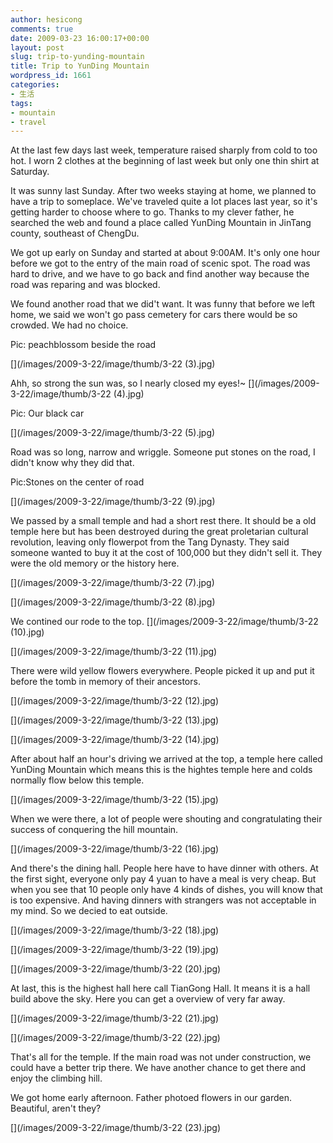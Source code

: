 ```yaml
---
author: hesicong
comments: true
date: 2009-03-23 16:00:17+00:00
layout: post
slug: trip-to-yunding-mountain
title: Trip to YunDing Mountain
wordpress_id: 1661
categories:
- 生活
tags:
- mountain
- travel
---
```


At the last few days last week, temperature raised sharply from cold to too hot. I worn 2 clothes at the beginning of last week but only one thin shirt at Saturday.

It was sunny last Sunday. After two weeks staying at home, we planned to have a trip to someplace. We've traveled quite a lot places last year, so it's getting harder to choose where to go. Thanks to my clever father, he searched the web and found a place called YunDing Mountain in JinTang county, southeast of ChengDu.

We got up early on Sunday and started at about 9:00AM. It's only one hour before we got to the entry of the main road of scenic spot. The road was hard to drive, and we have to go back and find another way because the road was reparing and was blocked.

We found another road that we did't want. It was funny that before we left home, we said we won't go pass cemetery for cars there would be so crowded. We had no choice.

Pic: peachblossom beside the road

[](/images/2009-3-22/image/thumb/3-22 (3).jpg)

Ahh, so strong the sun was, so I nearly closed my eyes!~
[](/images/2009-3-22/image/thumb/3-22 (4).jpg)

Pic: Our black car

[](/images/2009-3-22/image/thumb/3-22 (5).jpg)

Road was so long, narrow and wriggle. Someone put stones on the road, I didn't know why they did that.

Pic:Stones on the center of road

[](/images/2009-3-22/image/thumb/3-22 (9).jpg)

We passed by a small temple and had a short rest there. It should be a old temple here but has been destroyed during the great  proletarian cultural revolution, leaving only flowerpot from the Tang Dynasty. They said someone wanted to buy it at the cost of 100,000 but they didn't sell it. They were the old memory or the history here.

[](/images/2009-3-22/image/thumb/3-22 (7).jpg)

[](/images/2009-3-22/image/thumb/3-22 (8).jpg)

We contined our rode to the top.
[](/images/2009-3-22/image/thumb/3-22 (10).jpg)

[](/images/2009-3-22/image/thumb/3-22 (11).jpg)

There were wild yellow flowers everywhere. People picked it up and put it before the tomb in memory of their ancestors.

[](/images/2009-3-22/image/thumb/3-22 (12).jpg)

[](/images/2009-3-22/image/thumb/3-22 (13).jpg)

[](/images/2009-3-22/image/thumb/3-22 (14).jpg)

After about half an hour's driving we arrived at the top, a temple here called YunDing Mountain which means this is the hightes temple here and colds normally flow below this temple.

[](/images/2009-3-22/image/thumb/3-22 (15).jpg)

When we were there, a lot of people were shouting and congratulating their success of conquering the hill mountain.

[](/images/2009-3-22/image/thumb/3-22 (16).jpg)

And there's the dining hall. People here have to have dinner with others. At the first sight, everyone only pay 4 yuan to have a meal is very cheap. But when you see that 10 people only have 4 kinds of dishes, you will know that is too expensive. And having dinners with strangers was not acceptable in my mind. So we decied to eat outside.

[](/images/2009-3-22/image/thumb/3-22 (18).jpg)

[](/images/2009-3-22/image/thumb/3-22 (19).jpg)

[](/images/2009-3-22/image/thumb/3-22 (20).jpg)

At last, this is the highest hall here call TianGong Hall. It means it is a hall build above the sky. Here you can get a overview of very far away.

[](/images/2009-3-22/image/thumb/3-22 (21).jpg)

[](/images/2009-3-22/image/thumb/3-22 (22).jpg)

That's all for the temple. If the main road was not under construction, we could have a better trip there. We have another chance to get there and enjoy the climbing hill.

We got home early afternoon. Father photoed flowers in our garden. Beautiful, aren't they?

[](/images/2009-3-22/image/thumb/3-22 (23).jpg)

[](/images/2009-3-22/image/thumb/3-22.jpg)
